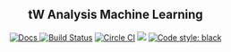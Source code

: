 <h2 align="center">tW Analysis Machine Learning</h2>

<p align="center">
<a href="https://twaml.readthedocs.io/en/latest/?badge=latest"><img alt="Docs" src="https://readthedocs.org/projects/twaml/badge/?version=latest">
<a href="https://builds.sr.ht/~ddavis/twaml"><img alt="Build Status" src="https://builds.sr.ht/~ddavis/twaml.svg"></a>
<a href="https://circleci.com/gh/drdavis/twaml"><img alt="Circle CI" src="https://circleci.com/gh/drdavis/twaml.svg?style=svg"></a>
<img src="https://img.shields.io/badge/python-3.6-blue.svg">
<a href="https://github.com/ambv/black"><img alt="Code style: black" src="https://img.shields.io/badge/code%20style-black-000000.svg"></a>
</p>
